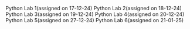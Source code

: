 Python Lab 1(assigned on 17-12-24)
Python Lab 2(assigned on 18-12-24)
Python Lab 3(assigned on 19-12-24)
Python Lab 4(assigned on 20-12-24)
Python Lab 5(assigned on 27-12-24)
Python Lab 6(assigned on 21-01-25)
